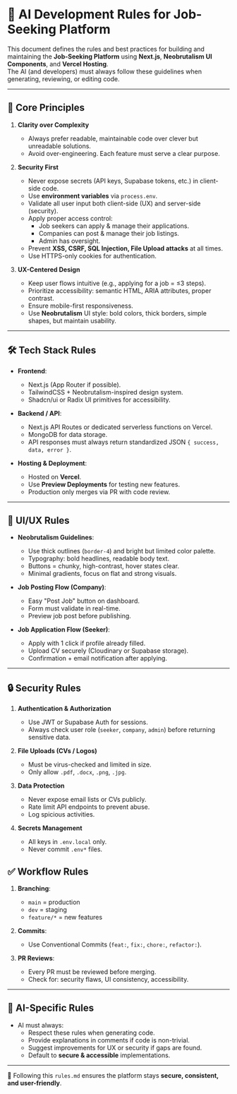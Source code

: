 # 📝 AI Development Rules for Job-Seeking Platform

This document defines the rules and best practices for building and maintaining the **Job-Seeking Platform** using **Next.js**, **Neobrutalism UI Components**, and **Vercel Hosting**.  
The AI (and developers) must always follow these guidelines when generating, reviewing, or editing code.

---

## 🔑 Core Principles

1. **Clarity over Complexity**
   - Always prefer readable, maintainable code over clever but unreadable solutions.
   - Avoid over-engineering. Each feature must serve a clear purpose.

2. **Security First**
   - Never expose secrets (API keys, Supabase tokens, etc.) in client-side code.
   - Use **environment variables** via `process.env`.
   - Validate all user input both client-side (UX) and server-side (security).
   - Apply proper access control:
     - Job seekers can apply & manage their applications.
     - Companies can post & manage their job listings.
     - Admin has oversight.
   - Prevent **XSS, CSRF, SQL Injection, File Upload attacks** at all times.
   - Use HTTPS-only cookies for authentication.

3. **UX-Centered Design**
   - Keep user flows intuitive (e.g., applying for a job = ≤3 steps).
   - Prioritize accessibility: semantic HTML, ARIA attributes, proper contrast.
   - Ensure mobile-first responsiveness.
   - Use **Neobrutalism** UI style: bold colors, thick borders, simple shapes, but maintain usability.

---

## 🛠️ Tech Stack Rules

- **Frontend**:
  - Next.js (App Router if possible).
  - TailwindCSS + Neobrutalism-inspired design system.
  - Shadcn/ui or Radix UI primitives for accessibility.

- **Backend / API**:
  - Next.js API Routes or dedicated serverless functions on Vercel.
  - MongoDB for data storage.
  - API responses must always return standardized JSON `{ success, data, error }`.

- **Hosting & Deployment**:
  - Hosted on **Vercel**.
  - Use **Preview Deployments** for testing new features.
  - Production only merges via PR with code review.

---

## 🎨 UI/UX Rules

- **Neobrutalism Guidelines**:
  - Use thick outlines (`border-4`) and bright but limited color palette.
  - Typography: bold headlines, readable body text.
  - Buttons = chunky, high-contrast, hover states clear.
  - Minimal gradients, focus on flat and strong visuals.

- **Job Posting Flow (Company)**:
  - Easy "Post Job" button on dashboard.
  - Form must validate in real-time.
  - Preview job post before publishing.

- **Job Application Flow (Seeker)**:
  - Apply with 1 click if profile already filled.
  - Upload CV securely (Cloudinary or Supabase storage).
  - Confirmation + email notification after applying.

---

## 🔒 Security Rules

1. **Authentication & Authorization**
   - Use JWT or Supabase Auth for sessions.
   - Always check user role (`seeker`, `company`, `admin`) before returning sensitive data.

2. **File Uploads (CVs / Logos)**
   - Must be virus-checked and limited in size.
   - Only allow `.pdf`, `.docx`, `.png`, `.jpg`.

3. **Data Protection**
   - Never expose email lists or CVs publicly.
   - Rate limit API endpoints to prevent abuse.
   - Log spicious activities.

4. **Secrets Management**
   - All keys in `.env.local` only.
   - Never commit `.env*` files.

## ✅ Workflow Rules

1. **Branching**:
   - `main` = production
   - `dev` = staging
   - `feature/*` = new features

2. **Commits**:
   - Use Conventional Commits (`feat:`, `fix:`, `chore:`, `refactor:`).

3. **PR Reviews**:
   - Every PR must be reviewed before merging.
   - Check for: security flaws, UI consistency, accessibility.

---

## 🤖 AI-Specific Rules

- AI must always:
  - Respect these rules when generating code.
  - Provide explanations in comments if code is non-trivial.
  - Suggest improvements for UX or security if gaps are found.
  - Default to **secure & accessible** implementations.

---

🚀 Following this `rules.md` ensures the platform stays **secure, consistent, and user-friendly**.
